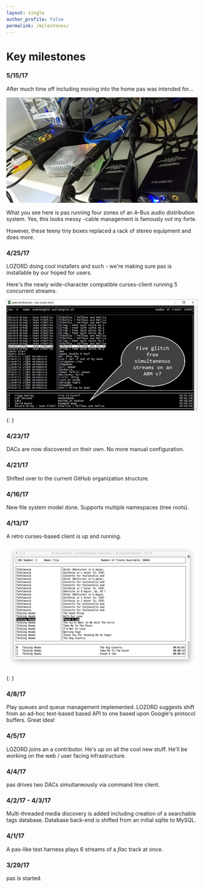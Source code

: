 ```yaml
---
layout: single
author_profile: false
permalink: /milestones/
---
```


Key milestones
===

### 5/15/17

After much time off including moving into the home pas was intended for...

![p01]

[p01]: ../assets/pas_01.jpg

What you see here is pas running four zones of an A-Bus audio distribution system. Yes, this looks messy -cable management is famously *not* my forte.

However, these teeny tiny boxes replaced a rack of stereo equipment and does *more.*

### 4/25/17

LOZORD doing cool installers and such - we're making sure pas is installable by our hoped for users. 

Here's the newly wide-character compatible curses-client running 5 concurrent streams.

![ss2]

[ss2]: ../assets/ss2.jpg
{: }

### 4/23/17

DACs are now discovered on their own. No more manual configuration.

### 4/21/17

Shifted over to the current GitHub organization structure.

### 4/16/17

New file system model done. Supports multiple namespaces (tree roots).

### 4/13/17

A retro curses-based client is up and running. 

![ss1]

[ss1]: ../assets/ss1.jpg
{: }

### 4/8/17

Play queues and queue management implemented. LOZORD suggests shift from an ad-hoc text-based based API to one based upon Google's protocol buffers. Great idea!


### 4/5/17

LOZORD joins an a contributor. He's up on all the cool new stuff. He'll be working on the web / user facing infrastructure.

### 4/4/17

pas drives two DACs simultaneously via command line client.

### 4/2/17 - 4/3/17

Multi-threaded media discovery is added including creation of a searchable tags database. Database back-end is shifted from an initial sqlite to MySQL.

### 4/1/17

A pas-like test harness plays 6 streams of a *flac* track at once.

### 3/29/17

pas is started.
